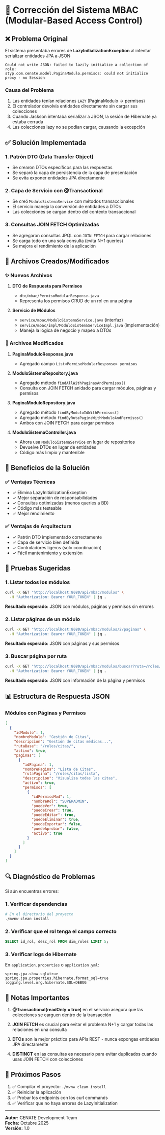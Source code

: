 # 🔧 Corrección del Sistema MBAC (Modular-Based Access Control)

## ❌ Problema Original

El sistema presentaba errores de **LazyInitializationException** al intentar serializar entidades JPA a JSON:

```
Could not write JSON: failed to lazily initialize a collection of role: 
styp.com.cenate.model.PaginaModulo.permisos: could not initialize proxy - no Session
```

### Causa del Problema

1. Las entidades tenían relaciones `LAZY` (PaginaModulo -> permisos)
2. El controlador devolvía entidades directamente sin cargar sus colecciones
3. Cuando Jackson intentaba serializar a JSON, la sesión de Hibernate ya estaba cerrada
4. Las colecciones lazy no se podían cargar, causando la excepción

## ✅ Solución Implementada

### 1. **Patrón DTO (Data Transfer Object)**
   - Se crearon DTOs específicos para las respuestas
   - Se separó la capa de persistencia de la capa de presentación
   - Se evita exponer entidades JPA directamente

### 2. **Capa de Servicio con @Transactional**
   - Se creó `ModuloSistemaService` con métodos transaccionales
   - El servicio maneja la conversión de entidades a DTOs
   - Las colecciones se cargan dentro del contexto transaccional

### 3. **Consultas JOIN FETCH Optimizadas**
   - Se agregaron consultas JPQL con `JOIN FETCH` para cargar relaciones
   - Se carga todo en una sola consulta (evita N+1 queries)
   - Se mejora el rendimiento de la aplicación

## 📁 Archivos Creados/Modificados

### ✨ Nuevos Archivos

1. **DTO de Respuesta para Permisos**
   - `dto/mbac/PermisoModularResponse.java`
   - Representa los permisos CRUD de un rol en una página

2. **Servicio de Módulos**
   - `service/mbac/ModuloSistemaService.java` (interfaz)
   - `service/mbac/impl/ModuloSistemaServiceImpl.java` (implementación)
   - Maneja la lógica de negocio y mapeo a DTOs

### 🔄 Archivos Modificados

1. **PaginaModuloResponse.java**
   - Agregado campo `List<PermisoModularResponse> permisos`

2. **ModuloSistemaRepository.java**
   - Agregado método `findAllWithPaginasAndPermisos()`
   - Consulta con JOIN FETCH anidado para cargar módulos, páginas y permisos

3. **PaginaModuloRepository.java**
   - Agregado método `findByModuloIdWithPermisos()`
   - Agregado método `findByRutaPaginaWithModuloAndPermisos()`
   - Ambos con JOIN FETCH para cargar permisos

4. **ModuloSistemaController.java**
   - Ahora usa `ModuloSistemaService` en lugar de repositorios
   - Devuelve DTOs en lugar de entidades
   - Código más limpio y mantenible

## 🎯 Beneficios de la Solución

### ✅ Ventajas Técnicas
- ✓ Elimina LazyInitializationException
- ✓ Mejor separación de responsabilidades
- ✓ Consultas optimizadas (menos queries a BD)
- ✓ Código más testeable
- ✓ Mejor rendimiento

### ✅ Ventajas de Arquitectura
- ✓ Patrón DTO implementado correctamente
- ✓ Capa de servicio bien definida
- ✓ Controladores ligeros (solo coordinación)
- ✓ Fácil mantenimiento y extensión

## 🧪 Pruebas Sugeridas

### 1. Listar todos los módulos
```bash
curl -X GET "http://localhost:8080/api/mbac/modulos" \
  -H "Authorization: Bearer YOUR_TOKEN" | jq .
```

**Resultado esperado:** JSON con módulos, páginas y permisos sin errores

### 2. Listar páginas de un módulo
```bash
curl -X GET "http://localhost:8080/api/mbac/modulos/2/paginas" \
  -H "Authorization: Bearer YOUR_TOKEN" | jq .
```

**Resultado esperado:** JSON con páginas y sus permisos

### 3. Buscar página por ruta
```bash
curl -X GET "http://localhost:8080/api/mbac/modulos/buscar?ruta=/roles/admin/personal" \
  -H "Authorization: Bearer YOUR_TOKEN" | jq .
```

**Resultado esperado:** JSON con información de la página y permisos

## 📊 Estructura de Respuesta JSON

### Módulos con Páginas y Permisos
```json
[
  {
    "idModulo": 1,
    "nombreModulo": "Gestión de Citas",
    "descripcion": "Gestión de citas médicas...",
    "rutaBase": "/roles/citas/",
    "activo": true,
    "paginas": [
      {
        "idPagina": 1,
        "nombrePagina": "Lista de Citas",
        "rutaPagina": "/roles/citas/lista",
        "descripcion": "Visualiza todas las citas",
        "activo": true,
        "permisos": [
          {
            "idPermisoMod": 1,
            "nombreRol": "SUPERADMIN",
            "puedeVer": true,
            "puedeCrear": true,
            "puedeEditar": true,
            "puedeEliminar": true,
            "puedeExportar": false,
            "puedeAprobar": false,
            "activo": true
          }
        ]
      }
    ]
  }
]
```

## 🔍 Diagnóstico de Problemas

Si aún encuentras errores:

### 1. Verificar dependencias
```bash
# En el directorio del proyecto
./mvnw clean install
```

### 2. Verificar que el rol tenga el campo correcto
```sql
SELECT id_rol, desc_rol FROM dim_roles LIMIT 5;
```

### 3. Verificar logs de Hibernate
En `application.properties` o `application.yml`:
```properties
spring.jpa.show-sql=true
spring.jpa.properties.hibernate.format_sql=true
logging.level.org.hibernate.SQL=DEBUG
```

## 📝 Notas Importantes

1. **@Transactional(readOnly = true)** en el servicio asegura que las colecciones se carguen dentro de la transacción

2. **JOIN FETCH** es crucial para evitar el problema N+1 y cargar todas las relaciones en una consulta

3. **DTOs** son la mejor práctica para APIs REST - nunca expongas entidades JPA directamente

4. **DISTINCT** en las consultas es necesario para evitar duplicados cuando usas JOIN FETCH con colecciones

## 🚀 Próximos Pasos

1. ✅ Compilar el proyecto: `./mvnw clean install`
2. ✅ Reiniciar la aplicación
3. ✅ Probar los endpoints con los curl commands
4. ✅ Verificar que no haya errores de LazyInitialization

---

**Autor:** CENATE Development Team  
**Fecha:** Octubre 2025  
**Versión:** 1.0
